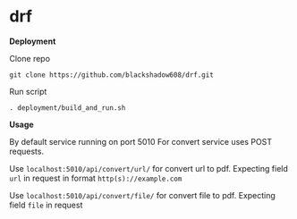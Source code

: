 # drf

**Deployment**

Clone repo

`git clone https://github.com/blackshadow608/drf.git`

Run script

`. deployment/build_and_run.sh`

**Usage**

By default service running on port 5010
For convert service uses POST requests. 

Use `localhost:5010/api/convert/url/` for convert url to pdf. Expecting field `url` in request in format `http(s)://example.com`

Use `localhost:5010/api/convert/file/` for convert file to pdf. Expecting field `file` in request
